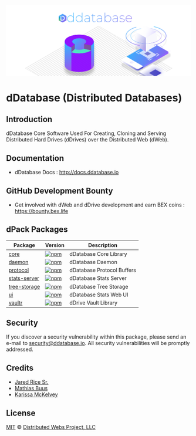 [![dDatabase](https://raw.githubusercontent.com/DistributedWeb/dweb-design/master/repo-headers/ddatabase-header.png)](https://ddatabase.io)<br>

# dDatabase (Distributed Databases)

## Introduction

dDatabase Core Software Used For Creating, Cloning and Serving Distributed Hard Drives (dDrives) over the Distributed Web (dWeb).

## Documentation

- dDatabase Docs : http://docs.ddatabase.io

## GitHub Development Bounty

- Get involved with dWeb and dDrive development and earn BEX coins : https://bounty.bex.life

## dPack Packages

| Package | Version | Description
|---|---|---|
| [core](/packages/core) | [![npm](https://img.shields.io/npm/v/@ddatabase/core.svg)](https://www.npmjs.com/package/@ddatabase/core) | dDatabase Core Library |
| [daemon](/packages/daemon) | [![npm](https://img.shields.io/npm/v/@ddatabase/daemon.svg)](https://www.npmjs.com/package/@ddatabase/daemon) | dDatabase Daemon |
| [protocol](/packages/protocol) | [![npm](https://img.shields.io/npm/v/@ddatabase/protocol.svg)](https://www.npmjs.com/package/@ddatabase/protocol) | dDatabase Protocol Buffers |
| [stats-server](/packages/stats-server) | [![npm](https://img.shields.io/npm/v/@ddatabase/stats-server.svg)](https://www.npmjs.com/package/@ddatabase/stats-server) | dDatabase Stats Server |
| [tree-storage](/packages/tree-storage) | [![npm](https://img.shields.io/npm/v/@ddatabase/tree-storage.svg)](https://www.npmjs.com/package/@ddatabase/tree-storage) | dDatabase Tree Storage |
| [ui](/packages/ui) | [![npm](https://img.shields.io/npm/v/@ddatabase/ui.svg)](https://www.npmjs.com/package/@ddatabase/ui) | dDatabase Stats Web UI |
| [vaultr](/packages/vaultr) | [![npm](https://img.shields.io/npm/v/@ddatabase/vaultr.svg)](https://www.npmjs.com/package/@ddatabase/vaultr) | dDrive Vault Library |

## Security

If you discover a security vulnerability within this package, please send an e-mail to security@ddatabase.io. All security vulnerabilities will be promptly addressed.

## Credits

- [Jared Rice Sr.](https://github.com/jaredricesr)
- [Mathias Buus](https://github.com/mafintosh)
- [Karissa McKelvey](https://github.com/karissa)

## License

[MIT](LICENSE.md) © [Distributed Webs Project, LLC](https://distributedwebs.org)
